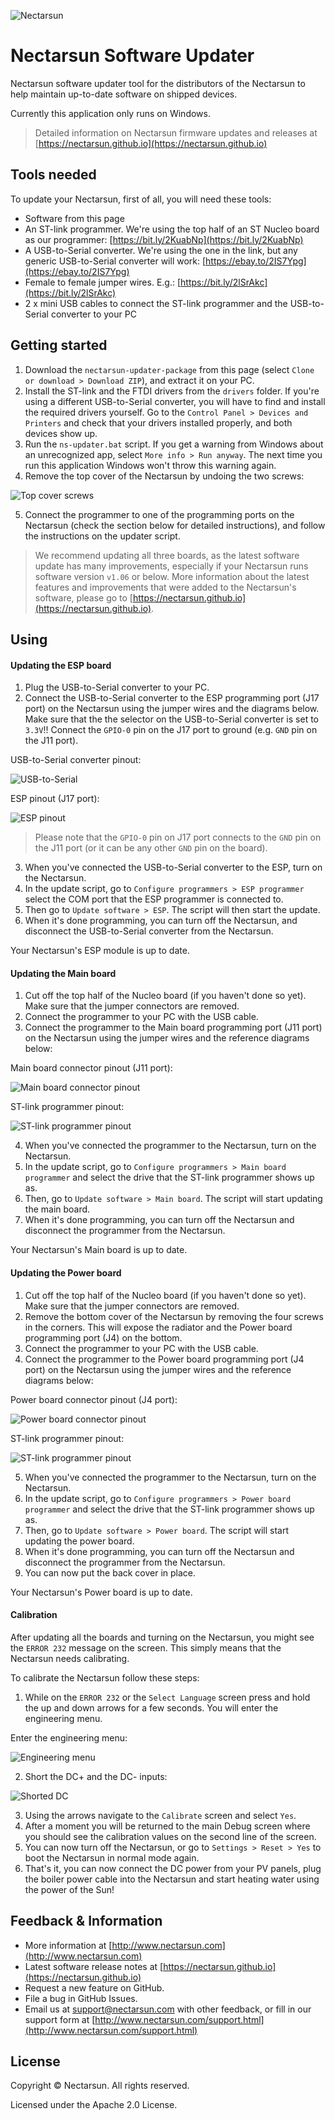 ![Nectarsun][nectarsun]
# Nectarsun Software Updater
Nectarsun software updater tool for the distributors of the Nectarsun to help maintain up-to-date software on shipped devices. 

Currently this application only runs on Windows.

>Detailed information on Nectarsun firmware updates and releases at [https://nectarsun.github.io](https://nectarsun.github.io)

## Tools needed
To update your Nectarsun, first of all, you will need these tools:
- Software from this page
- An ST-link programmer. We're using the top half of an ST Nucleo board as our programmer: [https://bit.ly/2KuabNp](https://bit.ly/2KuabNp)
- A USB-to-Serial converter. We're using the one in the link, but any generic USB-to-Serial converter will work: [https://ebay.to/2IS7Ypg](https://ebay.to/2IS7Ypg)
- Female to female jumper wires. E.g.: [https://bit.ly/2lSrAkc](https://bit.ly/2lSrAkc)
- 2 x mini USB cables to connect the ST-link programmer and the USB-to-Serial converter to your PC

## Getting started
1. Download the `nectarsun-updater-package` from this page (select `Clone or download > Download ZIP`), and extract it on your PC.
2. Install the ST-link and the FTDI drivers from the `drivers` folder. If you're using a different USB-to-Serial converter, you will have to find and install the required drivers yourself. Go to the `Control Panel > Devices and Printers` and check that your drivers installed properly, and both devices show up.
3. Run the `ns-updater.bat` script. If you get a warning from Windows about an unrecognized app, select `More info > Run anyway`. The next time you run this application Windows won't throw this warning again.
4. Remove the top cover of the Nectarsun by undoing the two screws:

![Top cover screws][top-cover-screws]

5. Connect the programmer to one of the programming ports on the Nectarsun (check the section below for detailed instructions), and follow the instructions on the updater script.

>We recommend updating all three boards, as the latest software update has many improvements, especially if your Nectarsun runs software version `v1.06` or below. More information about the latest features and improvements that were added to the Nectarsun's software, please go to [https://nectarsun.github.io](https://nectarsun.github.io).

## Using
#### Updating the ESP board
1. Plug the USB-to-Serial converter to your PC.
2. Connect the USB-to-Serial converter to the ESP programming port (J17 port) on the Nectarsun using the jumper wires and the diagrams below. Make sure that the the selector on the USB-to-Serial converter is set to `3.3V`!! Connect the `GPIO-0` pin on the J17 port to ground (e.g. `GND` pin on the J11 port).

USB-to-Serial converter pinout:

![USB-to-Serial][usb-to-serial-pinout]

ESP pinout (J17 port):

![ESP pinout][esp-pinout]

>Please note that the `GPIO-0` pin on J17 port connects to the `GND` pin on the J11 port (or it can be any other `GND` pin on the board).

3. When you've connected the USB-to-Serial converter to the ESP, turn on the Nectarsun.
4. In the update script, go to `Configure programmers > ESP programmer` select the COM port that the ESP programmer is connected to.
5. Then go to `Update software > ESP`. The script will then start the update.
6. When it's done programming, you can turn off the Nectarsun, and disconnect the USB-to-Serial converter from the Nectarsun.

Your Nectarsun's ESP module is up to date.

#### Updating the Main board
1. Cut off the top half of the Nucleo board (if you haven't done so yet). Make sure that the jumper connectors are removed.
2. Connect the programmer to your PC with the USB cable.
3. Connect the programmer to the Main board programming port (J11 port) on the Nectarsun using the jumper wires and the reference diagrams below:

Main board connector pinout (J11 port):

![Main board connector pinout][main-port-pinout]

ST-link programmer pinout:

![ST-link programmer pinout][st-link-pinout]

4. When you've connected the programmer to the Nectarsun, turn on the Nectarsun.
5. In the update script, go to `Configure programmers > Main board programmer` and select the drive that the ST-link programmer shows up as.
6. Then, go to `Update software > Main board`. The script will start updating the main board.
7. When it's done programming, you can turn off the Nectarsun and disconnect the programmer from the Nectarsun.

Your Nectarsun's Main board is up to date.

#### Updating the Power board
1. Cut off the top half of the Nucleo board (if you haven't done so yet). Make sure that the jumper connectors are removed.
2. Remove the bottom cover of the Nectarsun by removing the four screws in the corners. This will expose the radiator and the Power board programming port (J4) on the bottom.
3. Connect the programmer to your PC with the USB cable.
4. Connect the programmer to the Power board programming port (J4 port) on the Nectarsun using the jumper wires and the reference diagrams below:

Power board connector pinout (J4 port):

![Power board connector pinout][power-port-pinout]

ST-link programmer pinout:

![ST-link programmer pinout][st-link-pinout]

5. When you've connected the programmer to the Nectarsun, turn on the Nectarsun.
6. In the update script, go to `Configure programmers > Power board programmer` and select the drive that the ST-link programmer shows up as.
7. Then, go to `Update software > Power board`. The script will start updating the power board.
8. When it's done programming, you can turn off the Nectarsun and disconnect the programmer from the Nectarsun.
9. You can now put the back cover in place.

Your Nectarsun's Power board is up to date.

#### Calibration
After updating all the boards and turning on the Nectarsun, you might see the `ERROR 232` message on the screen. This simply means that the Nectarsun needs calibrating.

To calibrate the Nectarsun follow these steps:
1. While on the `ERROR 232` or the `Select Language` screen press and hold the up and down arrows for a few seconds. You will enter the engineering menu.

Enter the engineering menu:

![Engineering menu][engineering-menu]

2. Short the DC+ and the DC- inputs:

![Shorted DC][shorted-dc]

3. Using the arrows navigate to the `Calibrate` screen and select `Yes`.
4. After a moment you will be returned to the main Debug screen where you should see the calibration values on the second line of the screen.
5. You can now turn off the Nectarsun, or go to `Settings > Reset > Yes` to boot the Nectarsun in normal mode again.
6. That's it, you can now connect the DC power from your PV panels, plug the boiler power cable into the Nectarsun and start heating water using the power of the Sun!

## Feedback & Information
- More information at [http://www.nectarsun.com](http://www.nectarsun.com)
- Latest software release notes at [https://nectarsun.github.io](https://nectarsun.github.io)
- Request a new feature on GitHub.
- File a bug in GitHub Issues.
- Email us at [support@nectarsun.com](mailto:support@nectarsun.com) with other feedback, or fill in our support form at [http://www.nectarsun.com/support.html](http://www.nectarsun.com/support.html)

## License
Copyright &copy; Nectarsun. All rights reserved.

Licensed under the Apache 2.0 License.

[top-cover-screws]: https://github.com/NectarSun/nectarsun-update-package/raw/master/img/ns-1.png "Top cover screws"
[engineering-menu]: https://github.com/NectarSun/nectarsun-update-package/raw/master/img/ns-2.png "Engineering menu"
[esp-pinout]: https://github.com/NectarSun/nectarsun-update-package/raw/master/img/ns-3.png "ESP pinout"
[main-port-pinout]: https://github.com/NectarSun/nectarsun-update-package/raw/master/img/ns-4.png "Main board pinout"
[usb-to-serial-pinout]: https://github.com/NectarSun/nectarsun-update-package/raw/master/img/ns-5.png "USB-to-Serial pinout"
[st-link-pinout]: https://github.com/NectarSun/nectarsun-update-package/raw/master/img/ns-6.png "ST-link pinout"
[power-port-pinout]: https://github.com/NectarSun/nectarsun-update-package/raw/master/img/ns-7.png "Power board pinout"
[shorted-dc]: https://github.com/NectarSun/nectarsun-update-package/raw/master/img/ns-8.jpg "Shorted DC"
[nectarsun]: http://nectarsun.com/img/nectar-logo-3.svg "Nectarsun"